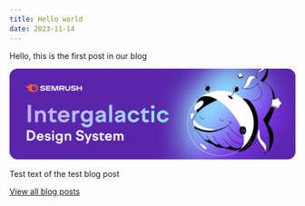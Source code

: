 ```yaml
---
title: Hello world
date: 2023-11-14
---
```


Hello, this is the first post in our blog

![Hero](./intergalactic-hero.png)

Test text of the test blog post

[View all blog posts](/blog/)
